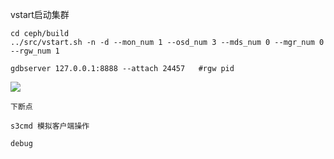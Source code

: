 vstart启动集群
```
cd ceph/build
../src/vstart.sh -n -d --mon_num 1 --osd_num 3 --mds_num 0 --mgr_num 0 --rgw_num 1
```


```
gdbserver 127.0.0.1:8888 --attach 24457   #rgw pid
```

![](http://ww1.sinaimg.cn/large/006LGw6Ngy1fexlbeeqedj30vu094wi3.jpg)

```
下断点

s3cmd 模拟客户端操作

debug

```
